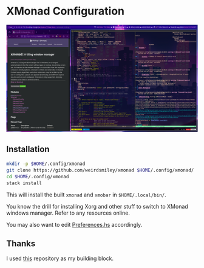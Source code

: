 # XMonad Configuration

![XMonad Preview](./preview/xmonad.png)

## Installation

```bash
mkdir -p $HOME/.config/xmonad
git clone https://github.com/weirdsmiley/xmonad $HOME/.config/xmonad/
cd $HOME/.config/xmonad
stack install
```

This will install the built `xmonad` and `xmobar` in `$HOME/.local/bin/`.

You know the drill for installing Xorg and other stuff to switch to XMonad
windows manager. Refer to any resources online.

You may also want to edit [Preferences.hs](https://github.com/weirdsmiley/xmonad/blob/main/src/Preferences.hs) accordingly.

## Thanks

I used [this](https://github.com/AtifChy/xmonad/) repository as my building block.
